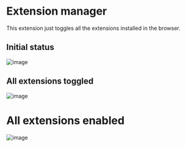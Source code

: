 # Extension manager

This extension just toggles all the extensions installed in the browser.

## Initial status
![image](https://github.com/user-attachments/assets/d00724c2-7fe7-438c-b00c-36076fcb3ff2)
## All extensions toggled
![image](https://github.com/user-attachments/assets/70894a6b-dad8-4695-86c0-283acfa01dc1)
# All extensions enabled
![image](https://github.com/user-attachments/assets/61b21ed2-a96e-46e0-9c29-44ebaa19b97f)
